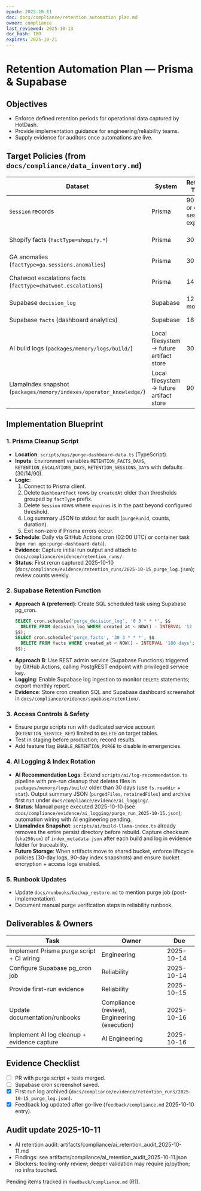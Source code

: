 ```yaml
---
epoch: 2025.10.E1
doc: docs/compliance/retention_automation_plan.md
owner: compliance
last_reviewed: 2025-10-13
doc_hash: TBD
expires: 2025-10-21
---
```


# Retention Automation Plan — Prisma & Supabase

## Objectives

- Enforce defined retention periods for operational data captured by HotDash.
- Provide implementation guidance for engineering/reliability teams.
- Supply evidence for auditors once automations are live.

## Target Policies (from `docs/compliance/data_inventory.md`)

| Dataset                                                             | System                                   | Retention Target             | Notes                                            |
| ------------------------------------------------------------------- | ---------------------------------------- | ---------------------------- | ------------------------------------------------ |
| `Session` records                                                   | Prisma                                   | 90 days or on session expiry | Delete expired OAuth sessions + revoke tokens.   |
| Shopify facts (`factType=shopify.*`)                                | Prisma                                   | 30 days                      | Includes sales, fulfillment, inventory.          |
| GA anomalies (`factType=ga.sessions.anomalies`)                     | Prisma                                   | 30 days                      | Applies once MCP live.                           |
| Chatwoot escalations facts (`factType=chatwoot.escalations`)        | Prisma                                   | 14 days                      | Contains transcript snippets.                    |
| Supabase `decision_log`                                             | Supabase                                 | 12 months                    | Mirror of Prisma decisions.                      |
| Supabase `facts` (dashboard analytics)                              | Supabase                                 | 180 days                     | Emails + tile context.                           |
| AI build logs (`packages/memory/logs/build/`)                       | Local filesystem → future artifact store | 30 days                      | Regression outputs + AI recommendation payloads. |
| LlamaIndex snapshot (`packages/memory/indexes/operator_knowledge/`) | Local filesystem → future artifact store | 90 days                      | Vector store regenerated during builds.          |

## Implementation Blueprint

### 1. Prisma Cleanup Script

- **Location**: `scripts/ops/purge-dashboard-data.ts` (TypeScript).
- **Inputs**: Environment variables `RETENTION_FACTS_DAYS`, `RETENTION_ESCALATIONS_DAYS`, `RETENTION_SESSIONS_DAYS` with defaults (30/14/90).
- **Logic**:
  1. Connect to Prisma client.
  2. Delete `DashboardFact` rows by `createdAt` older than thresholds grouped by `factType` prefix.
  3. Delete `Session` rows where `expires` is in the past beyond configured threshold.
  4. Log summary JSON to stdout for audit (`purgeRunId`, counts, duration).
  5. Exit non-zero if Prisma errors occur.
- **Schedule**: Daily via GitHub Actions cron (02:00 UTC) or container task (`npm run ops:purge-dashboard-data`).
- **Evidence**: Capture initial run output and attach to `docs/compliance/evidence/retention_runs/`.
- **Status**: First rerun captured 2025-10-10 (`docs/compliance/evidence/retention_runs/2025-10-15_purge_log.json`); review counts weekly.

### 2. Supabase Retention Function

- **Approach A (preferred)**: Create SQL scheduled task using Supabase pg_cron.
  ```sql
  SELECT cron.schedule('purge_decision_log', '0 3 * * *', $$
    DELETE FROM decision_log WHERE created_at < NOW() - INTERVAL '12 months';
  $$);
  SELECT cron.schedule('purge_facts', '30 3 * * *', $$
    DELETE FROM facts WHERE created_at < NOW() - INTERVAL '180 days';
  $$);
  ```
- **Approach B**: Use REST admin service (Supabase Functions) triggered by GitHub Actions, calling PostgREST endpoint with privileged service key.
- **Logging**: Enable Supabase log ingestion to monitor `DELETE` statements; export monthly report.
- **Evidence**: Store cron creation SQL and Supabase dashboard screenshot in `docs/compliance/evidence/supabase/retention/`.

### 3. Access Controls & Safety

- Ensure purge scripts run with dedicated service account (`RETENTION_SERVICE_KEY`) limited to `DELETE` on target tables.
- Test in staging before production; record results.
- Add feature flag `ENABLE_RETENTION_PURGE` to disable in emergencies.

### 4. AI Logging & Index Rotation

- **AI Recommendation Logs**: Extend `scripts/ai/log-recommendation.ts` pipeline with pre-run cleanup that deletes files in `packages/memory/logs/build/` older than 30 days (use `fs.readdir` + `stat`). Output summary JSON (`purgedFiles`, `retainedFiles`) and archive first run under `docs/compliance/evidence/ai_logging/`.
- **Status**: Manual purge executed 2025-10-10 (see `docs/compliance/evidence/ai_logging/purge_run_2025-10-15.json`); automation wiring with AI engineering pending.
- **LlamaIndex Snapshot**: `scripts/ai/build-llama-index.ts` already removes the entire persist directory before rebuild. Capture checksum (`sha256sum`) of `index_metadata.json` after each build and log in evidence folder for traceability.
- **Future Storage**: When artifacts move to shared bucket, enforce lifecycle policies (30-day logs, 90-day index snapshots) and ensure bucket encryption + access logs enabled.

### 5. Runbook Updates

- Update `docs/runbooks/backup_restore.md` to mention purge job (post-implementation).
- Document manual purge verification steps in reliability runbook.

## Deliverables & Owners

| Task                                        | Owner                                        | Due        |
| ------------------------------------------- | -------------------------------------------- | ---------- |
| Implement Prisma purge script + CI wiring   | Engineering                                  | 2025-10-14 |
| Configure Supabase pg_cron job              | Reliability                                  | 2025-10-14 |
| Provide first-run evidence                  | Reliability                                  | 2025-10-15 |
| Update documentation/runbooks               | Compliance (review), Engineering (execution) | 2025-10-16 |
| Implement AI log cleanup + evidence capture | AI Engineering                               | 2025-10-16 |

## Evidence Checklist

- [ ] PR with purge script + tests merged.
- [ ] Supabase cron screenshot saved.
- [x] First run log archived (`docs/compliance/evidence/retention_runs/2025-10-15_purge_log.json`).
- [x] Feedback log updated after go-live (`feedback/compliance.md` 2025-10-10 entry).

## Audit update 2025-10-11

- AI retention audit: artifacts/compliance/ai_retention_audit_2025-10-11.md
- Findings: see artifacts/compliance/ai_retention_audit_2025-10-11.json
- Blockers: tooling-only review; deeper validation may require jq/python; no infra touched.

Pending items tracked in `feedback/compliance.md` (R1).
